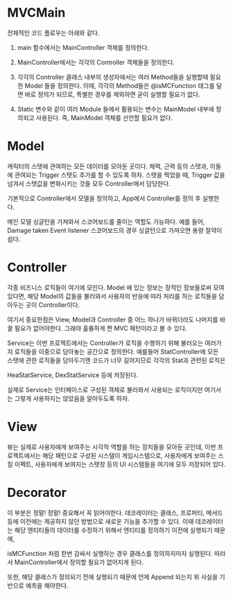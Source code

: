 # MVCMain

<p>
전체적인 코드 플로우는 아래와 같다.

1. main 함수에서는 MainController 객체를 정의한다.

2. MainController에서는 각각의 Controller 객체들을 정의한다.

3. 각각의 Controller 클래스 내부의 생성자에서는 여러 Method들을 실행할때 필요한 Model 들을 정의한다. 이때, 각각의 Method들은 @isMCFunction 태그를 달면 바로 정의가 되므로, 특별한 경우를 제외하면 굳이 실행할 필요가 없다.

4. Static 변수와 같이 여러 Module 들에서 활용되는 변수는 MainModel 내부에 정의되고 사용된다. 즉, MainModel 객체를 선언할 필요가 없다.

# Model

<p>
캐릭터의 스텟에 관여하는 모든 데이터를 모아둔 곳이다.
체력, 근력 등의 스텟과, 이들에 관여되는 Trigger 스탯도 추가를 할 수 있도록 하자.
스탯을 찍었을 때, Trigger 값을 넘겨서 스탯값을 변화시키는 것들 모두 Controller에서 담당한다.

기본적으로 Controller에서 모델을 정의하고, App에서 Controller를 정의 후 실행한다.

메인 모델 싱글턴을 가져와서 스코어보드를 줄이는 역할도 가능하다.
예를 들어, Damage taken Event listener 스코어보드의 경우 싱글턴으로 가져오면 용량 절약이 쉽다.
</p>

# Controller

<p>
각종 비즈니스 로직들이 여기에 모인다. Model 에 있는 정보는 정적인 정보들로써 모여 있다면, 
해당 Model의 값들을 불러와서 사용자의 반응에 따라 처리를 하는 로직들을 담아두는 곳이 Controller이다.

여기서 중요한점은 View, Model과 Controller 중 어느 하나가 바뀌더라도 나머지를 바꿀 필요가 없어야한다. 
그래야 훌륭하게 짠 MVC 패턴이라고 볼 수 있다.

Service는 이번 프로젝트에서는 Controller가 로직을 수행하기 위해 불러오는 여러가지 로직들을 이중으로 담아놓는 공간으로 정의한다. 
예를들어 StatController에 모든 스탯에 관한 로직들을 담아두기엔 코드가 너무 길어지므로 각각의 Stat과 관련된 로직은

HeaStatService, DexStatService 등에 저장된다.

실제로 Service는 인터페이스로 구성된 객체로 불러와서 사용되는 로직이지만 여기서는 그렇게 사용하지는 않았음을 알아두도록 하자.
</p>

# View

<p>
뷰는 실제로 사용자에게 보여주는 시각적 역할을 하는 장치들을 모아둔 곳인데,
이번 프로젝트에서는 해당 패턴으로 구성된 시스템이 게임시스템으로, 사용자에게 보여주는 스킬 이펙트, 사용자에게 보여지는 스탯창 등의 UI 시스템들을 여기에 모두 저장되어 있다.
</p>

# Decorator

<p>
이 부분은 정말! 정말! 중요해서 꼭 읽어야한다. 데코레이터는 클래스, 프로퍼티, 메서드 등에 이전에는 제공하지 않던 방법으로 새로운 기능을 추가할 수 있다. 이때 데코레이터는 해당 엔티티들의 데이터를 수정하기 위해서 엔티티를 정의하기 이전에 실행되기 때문에,

isMCFunction 처럼 한번 감싸서 실행하는 경우 클래스를 정의하지마자 실행된다. 따라서 MainController에서 정의할 필요가 없어지게 된다.

또한, 해당 클래스가 정의되기 전에 실행되기 때문에 언제 Append 되는지 위 사실을 기반으로 예측을 해야한다.
</p>